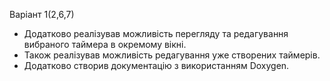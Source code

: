 ﻿Варіант 1(2,6,7)
* Додатково реалізував можливість перегляду та редагування вибраного таймера в окремому вікні.
* Також реалізував можливість редагування уже створених таймерів.
* Додатково створив документацію з використанням Doxygen.

